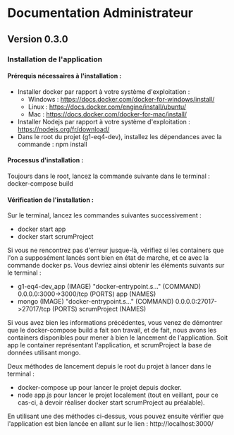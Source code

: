 # Documentation Administrateur

## Version 0.3.0

### Installation de l'application

#### Prérequis nécessaires à l'installation :

- Installer docker par rapport à votre système d'exploitation :
    - Windows : https://docs.docker.com/docker-for-windows/install/
    - Linux : https://docs.docker.com/engine/install/ubuntu/
    - Mac : https://docs.docker.com/docker-for-mac/install/
- Installer Nodejs par rapport à votre système d'exploitation : https://nodejs.org/fr/download/
- Dans le root du projet (g1-eq4-dev), installez les dépendances avec la commande : npm install

#### Processus d'installation :

Toujours dans le root, lancez la commande suivante dans le terminal : docker-compose build

#### Vérification de l'installation :

Sur le terminal, lancez les commandes suivantes successivement :
- docker start app
- docker start scrumProject
    
Si vous ne rencontrez pas d'erreur jusque-là, vérifiez si les containers que l'on a supposément lancés sont bien en état de marche, et ce avec la commande docker ps.
Vous devriez ainsi obtenir les éléments suivants sur le terminal :
- g1-eq4-dev_app (IMAGE) "docker-entrypoint.s…" (COMMAND) 0.0.0.0:3000->3000/tcp (PORTS) app (NAMES)
- mongo (IMAGE) "docker-entrypoint.s…" (COMMAND) 0.0.0.0:27017->27017/tcp (PORTS) scrumProject (NAMES)
    
Si vous avez bien les informations précédentes, vous venez de démontrer que le docker-compose build a fait son travail, et de fait, nous avons les 
containers disponibles pour mener à bien le lancement de l'application. Soit app le container représentant l'application, et scrumProject la base de données utilisant mongo.

Deux méthodes de lancement depuis le root du projet à lancer dans le terminal :
- docker-compose up pour lancer le projet depuis docker.
- node app.js pour lancer le projet localement (tout en veillant, pour ce cas-ci, à devoir réaliser docker start scrumProject au préalable).
    
En utilisant une des méthodes ci-dessus, vous pouvez ensuite vérifier que l'application est bien lancée en allant sur le lien : http://localhost:3000/
